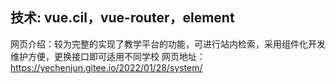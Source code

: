 技术:  vue.cil，vue-router，element
---
网页介绍：较为完整的实现了教学平台的功能，可进行站内检索，采用组件化开发维护方便，更换接口即可适用不同学校
网页地址：https://yechenjun.gitee.io/2022/01/28/system/
